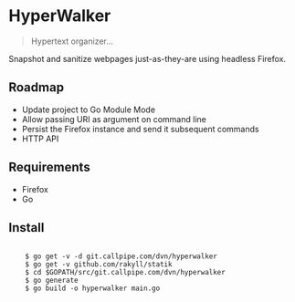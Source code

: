 # HyperWalker

> Hypertext organizer...

Snapshot and sanitize webpages just-as-they-are using headless Firefox. 

## Roadmap

* Update project to Go Module Mode
* Allow passing URI as argument on command line
* Persist the Firefox instance and send it subsequent commands
* HTTP API

## Requirements


* Firefox
* Go

## Install

```shell

    $ go get -v -d git.callpipe.com/dvn/hyperwalker
    $ go get -v github.com/rakyll/statik
    $ cd $GOPATH/src/git.callpipe.com/dvn/hyperwalker
    $ go generate
    $ go build -o hyperwalker main.go
```
